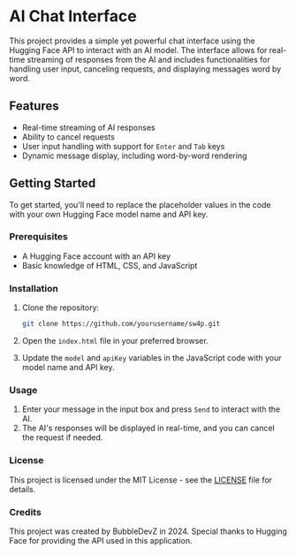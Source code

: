 # AI Chat Interface

This project provides a simple yet powerful chat interface using the Hugging Face API to interact with an AI model. The interface allows for real-time streaming of responses from the AI and includes functionalities for handling user input, canceling requests, and displaying messages word by word.

## Features

- Real-time streaming of AI responses
- Ability to cancel requests
- User input handling with support for `Enter` and `Tab` keys
- Dynamic message display, including word-by-word rendering

## Getting Started

To get started, you'll need to replace the placeholder values in the code with your own Hugging Face model name and API key.

### Prerequisites

- A Hugging Face account with an API key
- Basic knowledge of HTML, CSS, and JavaScript

### Installation

1. Clone the repository:

    ```bash
    git clone https://github.com/yourusername/sw4p.git
    ```

2. Open the `index.html` file in your preferred browser.

3. Update the `model` and `apiKey` variables in the JavaScript code with your model name and API key.

### Usage

1. Enter your message in the input box and press `Send` to interact with the AI.
2. The AI's responses will be displayed in real-time, and you can cancel the request if needed.

### License

This project is licensed under the MIT License - see the [LICENSE](LICENSE.md) file for details.

### Credits

This project was created by BubbleDevZ in 2024. Special thanks to Hugging Face for providing the API used in this application.
